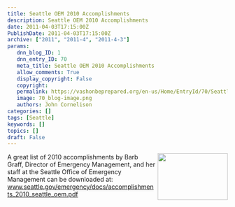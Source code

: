 ```yaml
---
title: Seattle OEM 2010 Accomplishments
description: Seattle OEM 2010 Accomplishments
date: 2011-04-03T17:15:00Z
PublishDate: 2011-04-03T17:15:00Z
archive: ["2011", "2011-4", "2011-4-3"]
params:
   dnn_blog_ID: 1
   dnn_entry_ID: 70
   meta_title: Seattle OEM 2010 Accomplishments
   allow_comments: True
   display_copyright: False
   copyright: 
   permalink: https://vashonbeprepared.org/en-us/Home/EntryId/70/Seattle-OEM-2010-Accomplishments
   image: 70_blog-image.png
   authors: John Cornelison
categories: []
tags: [Seattle]
keywords: []
topics: []
draft: False
---
```


<p><a href="http://www.seattle.gov/emergency/programs/snap/"><img border="0" align="right" width="160" height="107" style="margin: 0px 0px 5px 5px; display: inline" alt="" src="http://www.seattle.gov/emergency/images/snaphome.gif" /></a>A great list of 2010 accomplishments by Barb Graff, Director of Emergency Management, and her staff at the Seattle Office of Emergency Management can be downloaded at: <a title="http://www.seattle.gov/emergency/docs/accomplishments_2010_seattle_oem.pdf" href="http://www.seattle.gov/emergency/docs/accomplishments_2010_seattle_oem.pdf">www.seattle.gov/emergency/docs/accomplishments_2010_seattle_oem.pdf</a></p>
